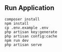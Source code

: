 ## Run Application

```
composer install
npm install
cp .env.example .env
php artisan key:generate
php artisan config:cache
npm run dev
php artisan serve
```
